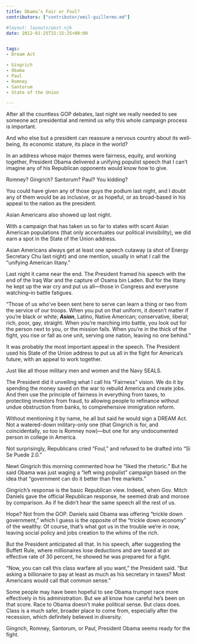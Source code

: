 ```yaml
---
title: Obama’s Fair or Foul?
contributors: ["contributor/emil-guillermo.md"]

#layout: layouts/post.njk
date: 2012-01-25T15:15:25+00:00


tags:
- Dream Act

- Gingrich
- Obama
- Paul
- Romney
- Santorum
- State of the Union

---
```


After all the countless GOP debates, last night we really needed to see someone
act presidential and remind us why this whole campaign process is important.

And who else but a president can reassure a nervous country about its
well-being, its economic stature, its place in the world?

In an address whose major themes were fairness, equity, and working together,
President Obama delivered a unifying populist speech that I can’t imagine any of
his Republican opponents would know how to give.

Romney? Gingrich? Santorum? Paul? You kidding?

You could have given any of those guys the podium last night, and I doubt any of
them would be as inclusive, or as hopeful, or as broad-based in his appeal to
the nation as the president.

Asian Americans also showed up last night.

With a campaign that has taken us so far to states with scant Asian American
populations (that only accentuates our political invisibility), we did earn a
spot in the State of the Union address.

Asian Americans always get at least one speech cutaway (a shot of Energy
Secretary Chu last night) and one mention, usually in what I call the “unifying
American litany.”

Last night it came near the end. The President framed his speech with the end of
the Iraq War and the capture of Osama bin Laden. But for the litany he kept up
the war cry and put us all—those in Congress and everyone watching–in battle
fatigues.

“Those of us who’ve been sent here to serve can learn a thing or two from the
service of our troops. When you put on that uniform, it doesn’t matter if you’re
black or white; _**Asian**_, Latino, Native American; conservative, liberal;
rich, poor, gay, straight. When you’re marching into battle, you look out for
the person next to you, or the mission fails. When you’re in the thick of the
fight, you rise or fall as one unit, serving one nation, leaving no one behind.”

It was probably the most important appeal in the speech. The President used his
State of the Union address to put us all in the fight for America’s future, with
an appeal to work together.

Just like all those military men and women and the Navy SEALS.

The President did it unveiling what I call his “Fairness” vision. We do it by
spending the money saved on the war to rebuild America and create jobs. And then
use the principle of fairness in everything from taxes, to protecting investors
from fraud, to allowing people to refinance without undue obstruction from
banks, to comprehensive immigration reform.

Without mentioning it by name, he all but said he would sign a DREAM Act. Not a
watered-down military-only one (that Gingrich is for, and coincidentally, so too
is Romney now)—but one for any undocumented person in college in America.

Not surprisingly, Republicans cried “Foul,” and refused to be drafted into “Si
Se Puede 2.0.”

Newt Gingrich this morning commented how he “liked the rhetoric.” But he said
Obama was just waging a “left wing populist” campaign based on the idea that
“government can do it better than free markets.”

Gingrich’s response is the basic Republican view. Indeed, when Gov. Mitch
Daniels gave the official Republican response, he seemed drab and morose by
comparison. As if he didn’t hear the same speech all the rest of us.

Hope? Not from the GOP. Daniels said Obama was offering “trickle down
government,” which I guess is the opposite of the “trickle down economy” of the
wealthy. Of course, that’s what got us in the trouble we’re in now, leaving
social policy and jobs creation to the whims of the rich.

But the President anticipated all that. In his speech, after suggesting the
Buffett Rule, where millionaires lose deductions and are taxed at an effective
rate of 30 percent, he showed he was prepared for a fight.

“Now, you can call this class warfare all you want,” the President said. “But
asking a billionaire to pay at least as much as his secretary in taxes? Most
Americans would call that common sense.”

Some people may have been hopeful to see Obama trumpet race more effectively in
his administration. But we all know how careful he’s been on that score. Race to
Obama doesn’t make political sense. But class does. Class is a much safer,
broader place to come from, especially after the recession, which definitely
believed in diversity.

Gingrich, Romney, Santorum, or Paul, President Obama seems ready for the fight.
